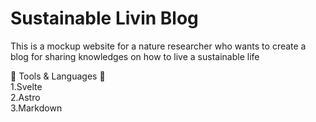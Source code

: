 # Sustainable Livin Blog

This is a mockup website for a nature researcher who wants to create a blog for sharing knowledges on how to live a sustainable life

:hammer: Tools & Languages :wrench: <br>
1.Svelte <br>
2.Astro <br>
3.Markdown <br>

